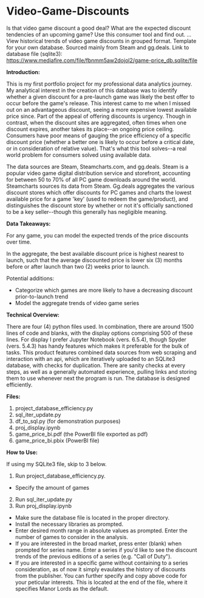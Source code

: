 # Video-Game-Discounts
Is that video game discount a good deal? What are the expected discount tendencies of an upcoming game? Use this consumer tool and find out. ... View historical trends of video game discounts in grouped format. Template for your own database. Sourced mainly from Steam and gg.deals. Link to database file (sqlite3): https://www.mediafire.com/file/fbnmm5aw2dojol2/game-price_db.sqlite/file

**Introduction:**

This is my first portfolio project for my professional data analytics journey. My analytical interest in the creation of this database was to identify whether a given discount for a pre-launch game was likely the best offer to occur before the game's release. This interest came to me when I missed out on an advantageous discount, seeing a more expensive lowest available price since. Part of the appeal of offering discounts is urgency. Though in contrast, when the discount sites are aggregated, often times when one discount expires, another takes its place--an ongoing price ceiling. Consumers have poor means of gauging the price efficiency of a specific discount price (whether a better one is likely to occur before a critical date, or in consideration of relative value). That's what this tool solves--a real world problem for consumers solved using available data.

The data sources are Steam, Steamcharts.com, and gg.deals. Steam is a popular video game digital distribution service and storefront, accounting for between 50 to 70% of all PC game downloads around the world. Steamcharts sources its data from Steam. Gg.deals aggregates the various discount stores which offer discounts for PC games and charts the lowest available price for a game 'key' (used to redeem the game/product), and distinguishes the discount store by whether or not it's officially sanctioned to be a key seller--though this generally has negligible meaning.

**Data Takeaways:**

For any game, you can model the expected trends of the price discounts over time.

In the aggregate, the best available discount price is highest nearest to launch, such that the average discounted price is lower six (3) months before or after launch than two (2) weeks prior to launch. 

Potential additions:
- Categorize which games are more likely to have a decreasing discount prior-to-launch trend
- Model the aggregate trends of video game series

**Technical Overview:**
  
  There are four (4) python files used. In combination, there are around 1500 lines of code and blanks, with the display options comprising 500 of these lines.
For display I prefer Jupyter Notebook (vers. 6.5.4), though Spyder (vers. 5.4.3) has handy features which makes it preferable for the bulk of tasks. This product features combined data sources from web scraping and interaction with an api, which are iteratively uploaded to an SQLite3 database, with checks for duplication. There are sanity checks at every steps, as well as a generally automated experience, pulling links and storing them to use whenever next the program is run. The database is designed efficiently.

**Files:**

1. project_database_efficiency.py
2. sql_iter_update.py
3. df_to_sql.py (for demonstration purposes)
4. proj_display.ipynb
5. game_price_bi.pdf (the PowerBI file exported as pdf)
6. game_price_bi.pbix (PowerBI file)

**How to Use:**

If using my SQLite3 file, skip to 3 below.
1. Run project_database_efficiency.py.
- Specify the amount of games
2. Run sql_iter_update.py
3. Run proj_display.ipynb
- Make sure the database file is located in the proper directory.
- Install the necessary libraries as prompted.
- Enter desired month range in absolute values as prompted. Enter the number of games to consider in the analysis.
- If you are interested in the broad market, press enter (blank) when prompted for series name. Enter a series if you'd like to see the discount trends of the previous editions of a series (e.g. "Call of Duty").
- If you are interested in a specific game without containing to a series consideration, as of now it simply evaulates the history of discounts from the publisher. You can further specify and copy above code for your peticular interests. This is located at the end of the file, where it specifies Manor Lords as the default.
